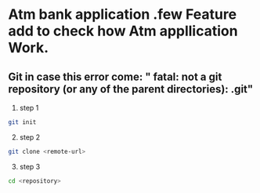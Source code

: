 # Atm bank application .few Feature add to check how Atm appllication Work.

## Git in case this error come: " fatal: not a git repository (or any of the parent directories): .git"

1. step 1

```bash
git init

```
2. step 2

```bash
git clone <remote-url>

```
3. step 3

```bash
cd <repository>

```
